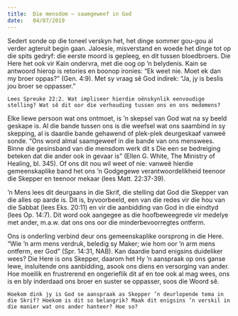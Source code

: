 ```yaml
---
title:  Die mensdom – saamgeweef in God
date:   04/07/2019
---
```


Sedert sonde op die toneel verskyn het, het dinge sommer gou-gou al verder agteruit begin gaan. Jaloesie, misverstand en woede het dinge tot op die spits gedryf: die eerste moord is gepleeg, en dit tussen bloedbroers. Die Here het ook vir Kain ondervra, met die oog op ’n belydenis. Kain se antwoord hierop is retories en boonop ironies: “Ek weet nie. Moet ek dan my broer oppas?” (Gen. 4:9). Met sy vraag sê God indirek: “Ja, jy is beslis jou broer se oppasser.” 

`Lees Spreuke 22:2. Wat impliseer hierdie oënskynlik eenvoudige stelling? Wat sê dit oor die verhouding tussen ons en ons medemens?` 

Elke liewe persoon wat ons ontmoet, is ’n skepsel van God wat na sy beeld geskape is. Al die bande tussen ons is die weefsel wat ons saambind in sy skepping, al is daardie bande gehawend of plek-plek deurgeskaaf vanweë sonde. “Ons word almal saamgeweef in die bande van ons menswees. Binne die gesinsband van die mensdom werk dit s Die een se bedreiging beteken dat die ander ook in gevaar is” (Ellen G. White, The Ministry of Healing, bl. 345). Of ons dit nou wil weet of nie: vanweë hierdie gemeenskaplike band het ons ’n Godgegewe verantwoordelikheid teenoor die Skepper en teenoor mekaar (lees Matt. 22:37-39). 

’n Mens lees dit deurgaans in die Skrif, die stelling dat God die Skepper van die alles op aarde is. Dit is, byvoorbeeld, een van die redes vir die hou van die Sabbat (lees Eks. 20:11) en vir die aanbidding van God in die eindtyd (lees Op. 14:7). Dit word ook aangegee as die hoofbeweegrede vir medelye met ander, m.a.w. dat ons ons oor die minderbevoorregtes ontferm. 

Ons is onderling verbind deur ons gemeenskaplike oorsprong in die Here. “Wie ’n arm mens verdruk, beledig sy Maker; wie hom oor ’n arm mens ontferm, eer God” (Spr. 14:31, NAB). Kan daardie band enigsins duideliker wees? Die Here is ons Skepper, daarom het Hy ’n aanspraak op ons ganse lewe, insluitende ons aanbidding, asook ons diens en versorging van ander. Hoe moeilik en frustrerend en ongerieflik dit af en toe ook al mag wees, ons is en bly inderdaad ons broer en suster se oppasser, soos die Woord sê. 

`Hoekom dink jy is God se aanspraak as Skepper ’n deurlopende tema in die Skrif? Hoekom is dit so belangrik? Maak dit enigsins ’n verskil in die manier wat ons ander hanteer? Hoe so?`